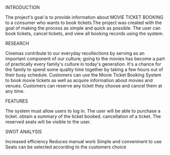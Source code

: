 INTRODUCTION

The project's goal is to provide information about MOVIE TICKET BOOKING to a consumer who wants to book tickets.The project was created with the goal of making the process as simple and quick as possible.
The user can book tickets, cancel tickets, and view all booking records using the system.

RESEARCH

Cinemas contribute to our everyday recollections by serving as an important component of our culture; going to the movies has become a part of practically every family's culture in today's generation. 
It's a chance for the family to spend some quality time together by taking a few hours out of their busy schedule. 
Customers can use the Movie Ticket Booking System to book movie tickets as well as acquire information about movies and venues. 
Customers can reserve any ticket they choose and cancel them at any time.

FEATURES


The system must allow users to log in.
The user will be able to purchase a ticket.
obtain a summary of the ticket booked.
cancellation of a ticket.
The reserved seats will be visible to the user.

SWOT ANALYSIS

Increased efficiency
Reduces manual work
Simple and conveninent to use
Seats can be selected according to the customers choice

